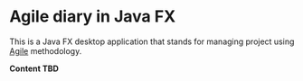 # Agile diary in Java FX

This is a Java FX desktop application 
that stands for managing project using [Agile](https://www.atlassian.com/agile/project-management/epics-stories-themes)
methodology.

**Content TBD**